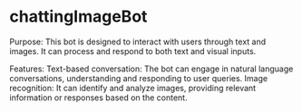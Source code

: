 # chattingImageBot

Purpose:
This bot is designed to interact with users through text and images. It can process and respond to both text and visual inputs.

Features:
Text-based conversation: The bot can engage in natural language conversations, understanding and responding to user queries.
Image recognition: It can identify and analyze images, providing relevant information or responses based on the content.
